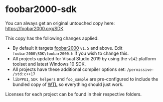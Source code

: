 # foobar2000-sdk

You can always get an original untouched copy here: https://foobar2000.org/SDK

This copy has the following changes applied.

- By default it targets [foobar2000](https://foobar2000.org) `v1.5` and above. Edit `foobar2000\SDK\foobar2000.h` if you wish to change this.
- All projects updated for Visual Studio 2019 by using the `v142` platform toolset and latest Windows 10 SDK.
- All projects have these additional compiler options set: `/permissive- /std:c++17`
- `libPPUI`, `SDK helpers` and `foo_sample` are pre-configured to include the bundled copy of [WTL](https://sourceforge.net/projects/wtl/) so everything should just work.

Licenses for each project can be found in their respective folders.

